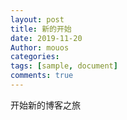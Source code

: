 ```yaml
---
layout: post
title: 新的开始
date: 2019-11-20
Author: mouos
categories: 
tags: [sample, document]
comments: true
---
```


开始新的博客之旅